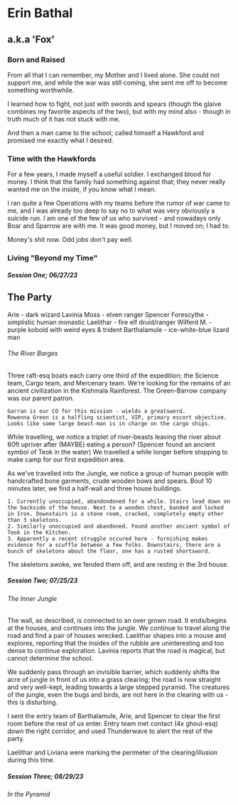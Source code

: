 # Erin Bathal
## a.k.a 'Fox'

### Born and Raised
From all that I can remember, my Mother and I lived alone. She could not support me, and while the war was still coming, she sent me off to become something worthwhile. 

I learned how to fight, not just with swords and spears (though the glaive combines my favorite aspects of the two), but with my mind also - though in truth much of it has not stuck with me.

And then a man came to the school; called himself a Hawkford and promised me exactly what I desired.

### Time with the Hawkfords
For a few years, I made myself a useful soldier. I exchanged blood for money. I think that the family had something against that; they never really wanted me on the inside, if you know what I mean. 

I ran quite a few Operations with my teams before the rumor of war came to me, and I was already too deep to say no to what was very obviously a suicide run. I am one of the few of us who survived - and nowadays only Boar and Sparrow are with me. It was good money, but I moved on; I had to. 

Money's shit now. Odd jobs don't pay well.

### Living "Beyond my Time"
##### Session One; 06/27/23
## The Party
Arie - dark wizard
Lavinia Moss - elven ranger
Spencer Forescythe - simplistic human monastic
Laelithar - fire elf druid/ranger
Wilferd M. - purple kobold with weird eyes & trident
Barthalamule - ice-white-blue lizard man

###### The River Barges
Three raft-esq boats each carry one third of the expedition; the Science team, Cargo team, and Mercenary team. We're looking for the remains of an ancient civilization in the Kishmala Rainforest. The Green-Barrow company was our parent patron.

	Garran is our CO for this mission - wields a greatsword.
	Rowenna Green is a halfling scientist, VIP, primary escort objective.
	Looks like some large beast-man is in charge on the cargo ships.

While travelling, we notice a triplet of river-beasts leaving the river about 60ft upriver after (MAYBE) eating a person? (Spencer found an ancient symbol of Teok in the water) We travelled a while longer before stopping to make camp for our first expedition area.

As we've travelled into the Jungle, we notice a group of human people with handcrafted bone garments, crude wooden bows and spears. Bout 10 minutes later, we find a half-wall and three house buildings.

	1. Currently unoccupied, abandondoned for a while. Stairs lead down on the backside of the house. Next to a wooden chest, banded and locked in Iron. Downstairs is a stone room, cracked, completely empty other than 3 skeletons.
	2. Similarly unoccupied and abandoned. Found another ancient symbol of Teok in the Kitchen. 
	3. Apparently a recent struggle occured here - furnishing makes evidence for a scuffle between a few folks. Downstairs, there are a bunch of skeletons about the floor, one has a rusted shortsword.

The skeletons awoke, we fended them off, and are resting in the 3rd house.

##### Session Two; 07/25/23
###### The Inner Jungle

The wall, as described, is connected to an over grown road. It ends/begins at the houses, and continues into the jungle. We continue to travel along the road and find a pair of houses wrecked. Laelithar shapes into a mouse and explores, reporting that the insides of the rubble are uninteresting and too dense to continue exploration. Lavinia reports that the road is magical, but cannot determine the school. 

We suddenly pass through an invisible barrier, which suddenly shifts the acre of jungle in front of us into a grass clearing; the road is now straight and very well-kept, leading towards a large stepped pyramid. The creatures of the jungle, even the bugs and birds, are not here in the clearing with us - this is disturbing.

I sent the entry team of Barthalamule, Arie, and Spencer to clear the first room before the rest of us enter. Entry team met contact (4x ghoul-esq) down the right corridor, and used Thunderwave to alert the rest of the party.

Laelithar and Liviana were marking the perimeter of the clearing/illusion during this time.

##### Session Three; 08/29/23
###### In the Pyramid

